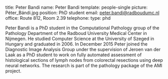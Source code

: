 title: Peter Bandi
name: Peter Bandi
template: people-single
picture: Péter_Bándi.jpg
position: PhD student
email: peter.bandi@radboudumc.nl
office: Route 812, Room 2.39
telephone:
type: phd

Peter Bandi is a PhD student in the Computational Pathology group of the Pathology Department of the Radboud University Medical Center in Nijmegen. He studied Computer Science at the University of Szeged in Hungary and graduated in 2006. In December 2015 Peter joined the Diagnostic Image Analysis Group under the supervision of Jeroen van der Laak as a PhD student to work on fully automated assessment of histological sections of lymph nodes from colorectal resections using deep neural networks. The research is part of the pathology package of the AMI project.
